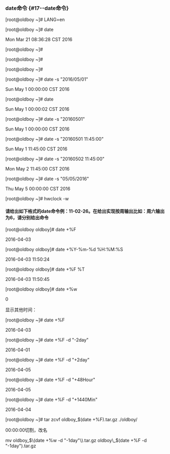 ### date命令 {#17--date命令}

\[root@oldboy ~\]\# LANG=en

\[root@oldboy ~\]\# date

Mon Mar 21 08:36:28 CST 2016

\[root@oldboy ~\]\#

\[root@oldboy ~\]\#

\[root@oldboy ~\]\#

\[root@oldboy ~\]\# date -s "2016/05/01"

Sun May 1 00:00:00 CST 2016

\[root@oldboy ~\]\# date

Sun May 1 00:00:02 CST 2016

\[root@oldboy ~\]\# date -s "20160501"

Sun May 1 00:00:00 CST 2016

\[root@oldboy ~\]\# date -s "20160501 11:45:00"

Sun May 1 11:45:00 CST 2016

\[root@oldboy ~\]\# date -s "20160502 11:45:00"

Mon May 2 11:45:00 CST 2016

\[root@oldboy ~\]\# date -s "05/05/2016"

Thu May 5 00:00:00 CST 2016

\[root@oldboy ~\]\# hwclock -w

#### 请给出如下格式的date命令例：11-02-26。在给出实现按周输出比如：周六输出为6，请分别给出命令

\[root@oldboy oldboy\]\# date +%F

2016-04-03

\[root@oldboy oldboy\]\# date +%Y-%m-%d %H:%M:%S

2016-04-03 11:50:24

\[root@oldboy oldboy\]\# date +%F %T

2016-04-03 11:50:45

\[root@oldboy oldboy\]\# date +%w

0

显示其他时间：

\[root@oldboy ~\]\# date +%F

2016-04-03

\[root@oldboy ~\]\# date +%F -d "-2day"

2016-04-01

\[root@oldboy ~\]\# date +%F -d "+2day"

2016-04-05

\[root@oldboy ~\]\# date +%F -d "+48Hour"

2016-04-05

\[root@oldboy ~\]\# date +%F -d "+1440Min"

2016-04-04

\[root@oldboy ~\]\# tar zcvf oldboy\_$\(date +%F\).tar.gz ./oldboy/

00:00:00切割，改名

mv oldboy\_$\(date +%w -d "-1day"\).tar.gz oldboy\_$\(date +%F -d "-1day"\).tar.gz

